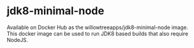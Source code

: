 # jdk8-minimal-node

Available on Docker Hub as the willowtreeapps/jdk8-minimal-node image. This docker image can be used to run JDK8 based builds that also require NodeJS.
